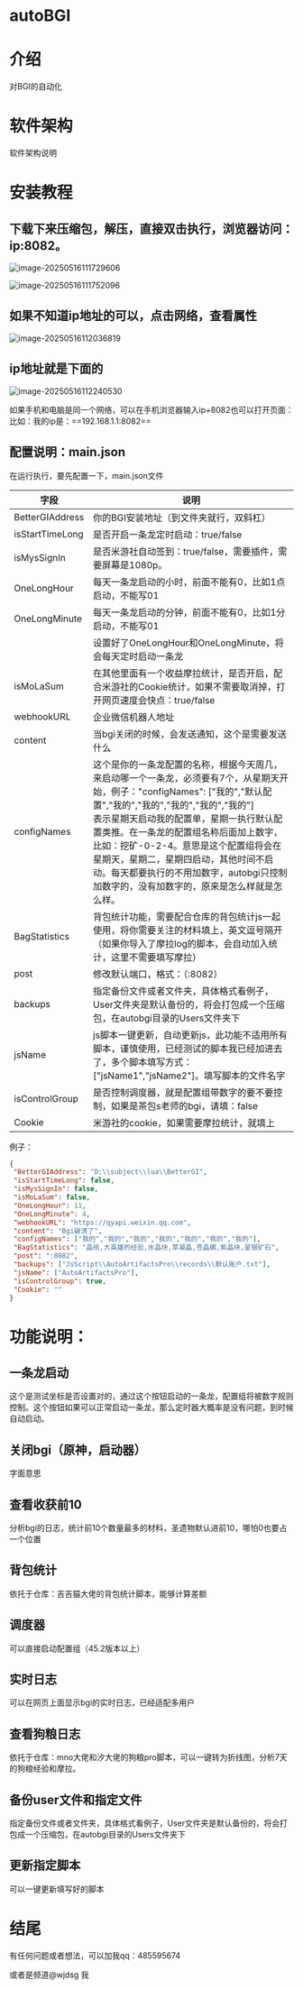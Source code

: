 # autoBGI

# 介绍
对BGI的自动化

# 软件架构
软件架构说明

# 安装教程

## 下载下来压缩包，解压，直接双击执行，浏览器访问：ip:8082。

![image-20250516111729606](./assets/image-20250516111729606.png)

![image-20250516111752096](./assets/image-20250516111752096.png)





## 如果不知道ip地址的可以，点击网络，查看属性

![image-20250516112036819](./assets/image-20250516112036819.png)



## ip地址就是下面的

![image-20250516112240530](./assets/image-20250516112240530.png)

如果手机和电脑是同一个网络，可以在手机浏览器输入ip+8082也可以打开页面：比如：我的ip是：==192.168.1.1:8082==

## 配置说明：main.json

在运行执行，要先配置一下，main.json文件

| 字段            | 说明                                                         |
| --------------- | ------------------------------------------------------------ |
| BetterGIAddress | 你的BGI安装地址（到文件夹就行，双斜杠）                      |
| isStartTimeLong | 是否开启一条龙定时启动：true/false                           |
| isMysSignIn     | 是否米游社自动签到：true/false，需要插件，需要屏幕是1080p。  |
| OneLongHour     | 每天一条龙启动的小时，前面不能有0，比如1点启动，不能写01     |
| OneLongMinute   | 每天一条龙启动的分钟，前面不能有0，比如1分启动，不能写01     |
|                 | 设置好了OneLongHour和OneLongMinute，将会每天定时启动一条龙   |
| isMoLaSum       | 在其他里面有一个收益摩拉统计，是否开启，配合米游社的Cookie统计，如果不需要取消掉，打开网页速度会快点：true/false |
| webhookURL      | 企业微信机器人地址                                           |
| content         | 当bgi关闭的时候，会发送通知，这个是需要发送什么              |
| configNames     | 这个是你的一条龙配置的名称，根据今天周几，来启动哪一个一条龙，必须要有7个，从星期天开始，例子："configNames": ["我的","默认配置","我的","我的","我的","我的","我的"]<br />表示星期天启动我的配置单，星期一执行默认配置类推。在一条龙的配置组名称后面加上数字，比如：挖矿-0-2-4。意思是这个配置组将会在星期天，星期二，星期四启动，其他时间不启动。每天都要执行的不用加数字，autobgi只控制加数字的，没有加数字的，原来是怎么样就是怎么样。 |
| BagStatistics   | 背包统计功能，需要配合仓库的背包统计js一起使用，将你需要关注的材料填上，英文逗号隔开（如果你导入了摩拉log的脚本，会自动加入统计，这里不需要填写摩拉） |
| post            | 修改默认端口，格式：（:8082）                                |
| backups         | 指定备份文件或者文件夹，具体格式看例子，User文件夹是默认备份的，将会打包成一个压缩包，在autobgi目录的Users文件夹下 |
| jsName          | js脚本一键更新，自动更新js，此功能不适用所有脚本，谨慎使用，已经测试的脚本我已经加进去了，多个脚本填写方式：["jsName1","jsName2"]。填写脚本的文件名字 |
| isControlGroup  | 是否控制调度器，就是配置组带数字的要不要控制，如果是茶包s老师的bgi，请填：false |
| Cookie          | 米游社的cookie，如果需要摩拉统计，就填上                     |





例子：

```json
{
 "BetterGIAddress": "D:\\subject\\lua\\BetterGI",
 "isStartTimeLong": false,
 "isMysSignIn": false,
 "isMoLaSum": false,
 "OneLongHour": 11,
 "OneLongMinute": 4,
 "webhookURL": "https://qyapi.weixin.qq.com",
 "content": "Bgi破溃了",
 "configNames": ["我的","我的","我的","我的","我的","我的","我的"],
 "BagStatistics": "晶核,大英雄的经验,水晶块,萃凝晶,苍晶螺,紫晶块,星银矿石",
 "post": ":8082",
 "backups": ["JsScript\\AutoArtifactsPro\\records\\默认账户.txt"],
 "jsName": ["AutoArtifactsPro"],
 "isControlGroup": true,
 "Cookie": ""
}
```

# 功能说明：

## 一条龙启动

这个是测试坐标是否设置对的，通过这个按钮启动的一条龙，配置组将被数字规则控制。这个按钮如果可以正常启动一条龙，那么定时器大概率是没有问题，到时候自动启动。

## 关闭bgi（原神，启动器）

字面意思

## 查看收获前10

分析bgi的日志，统计前10个数量最多的材料，圣遗物默认进前10，哪怕0也要占一个位置

## 背包统计

依托于仓库：吉吉猫大佬的背包统计脚本，能够计算差额

## 调度器

可以直接启动配置组（45.2版本以上）

## 实时日志

可以在网页上面显示bgi的实时日志，已经适配多用户

## 查看狗粮日志

依托于仓库：mno大佬和汐大佬的狗粮pro脚本，可以一键转为折线图，分析7天的狗粮经验和摩拉。

## 备份user文件和指定文件

指定备份文件或者文件夹，具体格式看例子，User文件夹是默认备份的，将会打包成一个压缩包，在autobgi目录的Users文件夹下

## 更新指定脚本

可以一键更新填写好的脚本

# 结尾

有任何问题或者想法，可以加我qq：485595674

或者是频道@wjdsg 我
